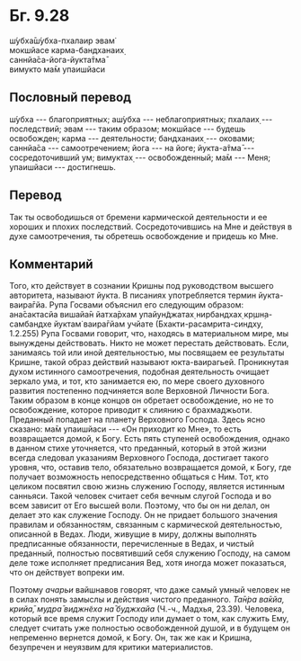 # Бг. 9.28
ш́убха̄ш́убха-пхалаир эвам̇<br/>
мокшйасе карма-бандханаих̣<br/>
саннйа̄са-йога-йукта̄тма̄<br/>
вимукто ма̄м упаишйаси
## Пословный перевод

ш́убха --- благоприятных; аш́убха --- неблагоприятных; пхалаих̣ ---
последствий; эвам --- таким образом; мокшйасе --- будешь освобожден;
карма --- деятельности; бандханаих̣ --- оковами; саннйа̄са ---
самоотречением; йога --- на йоге; йукта-а̄тма̄ --- сосредоточивший ум;
вимуктах̣ --- освобожденный; ма̄м --- Меня; упаишйаси --- достигнешь.

## Перевод

Так ты освободишься от бремени кармической деятельности и ее хороших и
плохих последствий. Сосредоточившись на Мне и действуя в духе
самоотречения, ты обретешь освобождение и придешь ко Мне.

## Комментарий

Того, кто действует в сознании Кришны под руководством высшего
авторитета, называют йукта. В писаниях употребляется термин
йукта-ваира̄гйа. Рупа Госвами объяснил его следующим образом: ана̄сактасйа
вишайа̄н йатха̄рхам упайун̃джатах̣ нирбандхах̣ кр̣шн̣а-самбандхе йуктам̇
ваира̄гйам учйате (Бхакти-расамрита-синдху, 1.2.255) Рупа Госвами
говорит, что, находясь в материальном мире, мы вынуждены действовать.
Никто не может перестать действовать. Если, занимаясь той или иной
деятельностью, мы посвящаем ее результаты Кришне, такой образ действий
называют юкта-ваирагьей. Проникнутая духом истинного самоотречения,
подобная деятельность очищает зеркало ума, и тот, кто занимается ею, по
мере своего духовного развития постепенно подчиняется воле Верховной
Личности Бога. Таким образом в конце концов он обретает освобождение, но
не то освобождение, которое приводит к слиянию с брахмаджьоти. Преданный
попадает на планету Верховного Господа. Здесь ясно сказано: ма̄м
упаишйаси --- «Он приходит ко Мне», то есть возвращается домой, к Богу.
Есть пять ступеней освобождения, однако в данном стихе уточняется, что
преданный, который в этой жизни всегда следовал указаниям Верховного
Господа, достигает такого уровня, что, оставив тело, обязательно
возвращается домой, к Богу, где получает возможность непосредственно
общаться с Ним. Тот, кто целиком посвятил свою жизнь служению Господу,
является истинным санньяси. Такой человек считает себя вечным слугой
Господа и во всем зависит от Его высшей воли. Поэтому, что бы он ни
делал, он делает это как служение Господу. Он не придает большого
значения правилам и обязанностям, связанным с кармической деятельностью,
описанной в Ведах. Люди, живущие в миру, должны выполнять предписанные
обязанности, перечисленные в Ведах, и чистый преданный, полностью
посвятивший себя служению Господу, на самом деле тоже исполняет
предписания Вед, хотя иногда может показаться, что он действует вопреки
им.

Поэтому *ачарьи* вайшнавов говорят, что даже самый умный человек не в
силах понять замыслы и действия чистого преданного. *Та̄н̇ра ва̄кйа, крийа̄,
мудра̄ виджн̃еха на̄ буджхайа* (Ч.-ч., Мадхья, 23.39). Человека, который
все время служит Господу или думает о том, как служить Ему, следует
считать уже полностью освобожденной душой, и в будущем он непременно
вернется домой, к Богу. Он, так же как и Кришна, безупречен и неуязвим
для критики материалистов.
